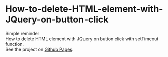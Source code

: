 # How-to-delete-HTML-element-with-JQuery-on-button-click
Simple reminder <br /> 
How to delete HTML element with JQuery on button click  with setTimeout function. <br />
See the project on [ Github Pages](https://vyacheslavv44.github.io/How-to-delete-HTML-element-with-JQuery-on-button-click).
